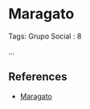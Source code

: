 # Maragato

Tags: Grupo Social
: 8

…

## References

- [Maragato](https://es.wikipedia.org/wiki/Maragato)